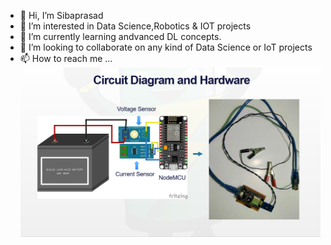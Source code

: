 - 👋 Hi, I’m Sibaprasad
- 👀 I’m interested in Data Science,Robotics & IOT projects
- 🌱 I’m currently learning andvanced DL concepts.
- 💞️ I’m looking to collaborate on any kind of Data Science or IoT projects
- 📫 How to reach me ...
![My Linkedin](https://github.com/sibap865/IOT-BASED-BATTERY-ANALYTICS-THROUGH-MACHINE-LEARNING/blob/main/Battery%20analytics%20circuit%20diagram.png)
<!---
sibap865/sibap865 is a ✨ special ✨ repository because its `README.md` (this file) appears on your GitHub profile.
You can click the Preview link to take a look at your changes.
--->
